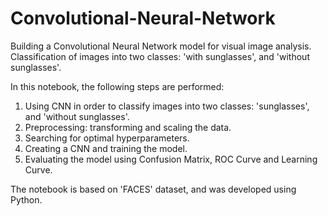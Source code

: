 # Convolutional-Neural-Network
Building a Convolutional Neural Network model for visual image analysis. Classification of images into two classes: 'with sunglasses', and 'without sunglasses'.

In this notebook, the following steps are performed:

1. Using CNN in order to classify images into two classes: 'sunglasses', and 'without sunglasses'.
2. Preprocessing: transforming and scaling the data.
3. Searching for optimal hyperparameters.
4. Creating a CNN and training the model.
5. Evaluating the model using Confusion Matrix, ROC Curve and Learning Curve.

The notebook is based on 'FACES' dataset, and was developed using Python.
